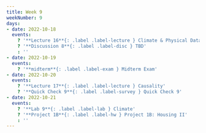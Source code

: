```yaml
---
title: Week 9
weekNumber: 9
days:
- date: 2022-10-18
  events:
    ? '**Lecture 16**{: .label .label-lecture } Climate & Physical Data'
    ? '**Discussion 8**{: .label .label-disc } TBD' 
    : ''
- date: 2022-10-19
  events:
    ? '**midterm**{: .label .label-exam } Midterm Exam'
- date: 2022-10-20
  events:
    ? '**Lecture 17**{: .label .label-lecture } Causality'
    ? '**Quick Check 9**{: .label .label-survey } Quick Check 9'
- date: 2022-10-21
  events:
    ? '**Lab 9**{: .label .label-lab } Climate'
    ? '**Project 1B**{: .label .label-hw } Project 1B: Housing II'
    : ''
---
```


